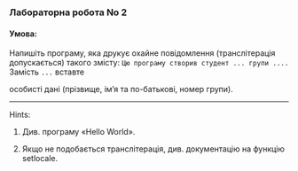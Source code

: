 ### Лабораторна робота No 2
#### Умова:
Напишіть програму, яка друкує охайне повідомлення (транслітерація допускається)
такого змісту: `Цю програму створив студент ... групи ....` Замість `...` вставте

особисті дані (прізвище, ім’я та по-батькові, номер групи).

-----
Hints:

1. Див. програму «Hello World».

2. Якщо не подобається транслітерація, див. документацію на функцію setlocale.
